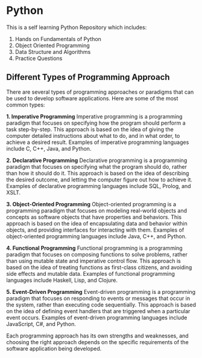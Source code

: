 # Python

This is a self learning Python Repository which includes:
1. Hands on Fundamentals of Python
2. Object Oriented Programming 
3. Data Structure and Algorithms 
4. Practice Questions 


## Different Types of Programming Approach

There are several types of programming approaches or paradigms that can be used to develop software applications. Here are some of the most common types:

**1. Imperative Programming**
Imperative programming is a programming paradigm that focuses on specifying how the program should perform a task step-by-step. This approach is based on the idea of giving the computer detailed instructions about what to do, and in what order, to achieve a desired result. Examples of imperative programming languages include C, C++, Java, and Python.

**2. Declarative Programming**
Declarative programming is a programming paradigm that focuses on specifying what the program should do, rather than how it should do it. This approach is based on the idea of describing the desired outcome, and letting the computer figure out how to achieve it. Examples of declarative programming languages include SQL, Prolog, and XSLT.

**3. Object-Oriented Programming**
Object-oriented programming is a programming paradigm that focuses on modeling real-world objects and concepts as software objects that have properties and behaviors. This approach is based on the idea of encapsulating data and behavior within objects, and providing interfaces for interacting with them. Examples of object-oriented programming languages include Java, C++, and Python.

**4. Functional Programming**
Functional programming is a programming paradigm that focuses on composing functions to solve problems, rather than using mutable state and imperative control flow. This approach is based on the idea of treating functions as first-class citizens, and avoiding side effects and mutable data. Examples of functional programming languages include Haskell, Lisp, and Clojure.

**5. Event-Driven Programming**
Event-driven programming is a programming paradigm that focuses on responding to events or messages that occur in the system, rather than executing code sequentially. This approach is based on the idea of defining event handlers that are triggered when a particular event occurs. Examples of event-driven programming languages include JavaScript, C#, and Python.

Each programming approach has its own strengths and weaknesses, and choosing the right approach depends on the specific requirements of the software application being developed.